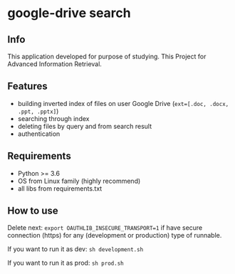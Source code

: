 # google-drive search
## Info
This application developed for purpose of studying. This Project for Advanced Information Retrieval. 
## Features

- building inverted index of files on user Google Drive (``ext=[.doc, .docx, .ppt, .pptx]``)
- searching through index
- deleting files by query and from search result
- authentication

## Requirements

- Python >= 3.6
- OS from Linux family (highly recommend)
- all libs from requirements.txt

## How to use
Delete next: ``export OAUTHLIB_INSECURE_TRANSPORT=1`` if have secure connection (https) for any (development or production) type of runnable.

If you want to run it as dev:
``sh development.sh``

If you want to run it as prod:
``sh prod.sh``
